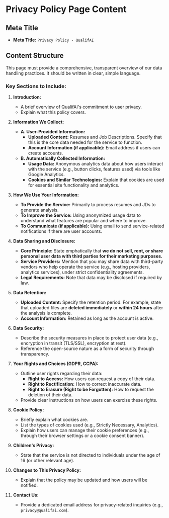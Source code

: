 # Privacy Policy Page Content

## Meta Title

- **Meta Title:** `Privacy Policy - QualifAI`

## Content Structure

This page must provide a comprehensive, transparent overview of our data handling practices. It should be written in clear, simple language.

### Key Sections to Include:

1.  **Introduction:**
    -   A brief overview of QualifAI's commitment to user privacy.
    -   Explain what this policy covers.

2.  **Information We Collect:**
    -   **A. User-Provided Information:**
        -   **Uploaded Content:** Resumes and Job Descriptions. Specify that this is the core data needed for the service to function.
        -   **Account Information (if applicable):** Email address if users can create accounts.
    -   **B. Automatically Collected Information:**
        -   **Usage Data:** Anonymous analytics data about how users interact with the service (e.g., button clicks, features used) via tools like Google Analytics.
        -   **Cookies and Similar Technologies:** Explain that cookies are used for essential site functionality and analytics.

3.  **How We Use Your Information:**
    -   **To Provide the Service:** Primarily to process resumes and JDs to generate analysis.
    -   **To Improve the Service:** Using anonymized usage data to understand what features are popular and where to improve.
    -   **To Communicate (if applicable):** Using email to send service-related notifications if there are user accounts.

4.  **Data Sharing and Disclosure:**
    -   **Core Principle:** State emphatically that **we do not sell, rent, or share personal user data with third parties for their marketing purposes.**
    -   **Service Providers:** Mention that you may share data with third-party vendors who help operate the service (e.g., hosting providers, analytics services), under strict confidentiality agreements.
    -   **Legal Requirements:** Note that data may be disclosed if required by law.

5.  **Data Retention:**
    -   **Uploaded Content:** Specify the retention period. For example, state that uploaded files are **deleted immediately** or **within 24 hours** after the analysis is complete.
    -   **Account Information:** Retained as long as the account is active.

6.  **Data Security:**
    -   Describe the security measures in place to protect user data (e.g., encryption in transit (TLS/SSL), encryption at rest).
    -   Reference the open-source nature as a form of security through transparency.

7.  **Your Rights and Choices (GDPR, CCPA):**
    -   Outline user rights regarding their data:
        -   **Right to Access:** How users can request a copy of their data.
        -   **Right to Rectification:** How to correct inaccurate data.
        -   **Right to Erasure (Right to be Forgotten):** How to request the deletion of their data.
    -   Provide clear instructions on how users can exercise these rights.

8.  **Cookie Policy:**
    -   Briefly explain what cookies are.
    -   List the types of cookies used (e.g., Strictly Necessary, Analytics).
    -   Explain how users can manage their cookie preferences (e.g., through their browser settings or a cookie consent banner).

9.  **Children's Privacy:**
    -   State that the service is not directed to individuals under the age of 16 (or other relevant age).

10. **Changes to This Privacy Policy:**
    -   Explain that the policy may be updated and how users will be notified.

11. **Contact Us:**
    -   Provide a dedicated email address for privacy-related inquiries (e.g., `privacy@qualifai.com`).
